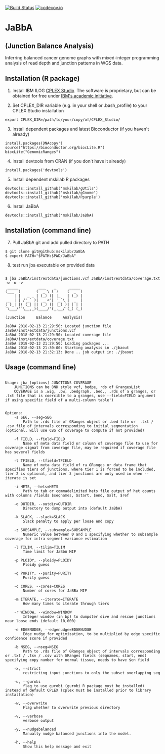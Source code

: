 [![Build Status](https://travis-ci.org/mskilab/JaBbA.svg?branch=master)](https://travis-ci.org/mskilab/JaBbA)
[![codecov.io](https://img.shields.io/codecov/c/github/mskilab/JaBbA.svg)](https://codecov.io/github/mskilab/JaBbA?branch=master)

# JaBbA
## (Junction Balance Analysis)

Inferring balanced cancer genome graphs with mixed-integer programming analysis
of read depth and junction patterns in WGS data. 
 
Installation (R package)
------------
1. Install IBM ILOG
   [CPLEX Studio](https://www.ibm.com/products/ilog-cplex-optimization-studio).
   The software is proprietary, but can be obtained for free under [IBM's academic
   initiative](https://www.ibm.com/products/ilog-cplex-optimization-studio/pricing).

2. Set CPLEX_DIR variable (e.g. in your shell or .bash_profile) to your CPLEX
   Studio installation

```{sh}
export CPLEX_DIR=/path/to/your/copy/of/CPLEX_Studio/
```

3. Install dependent packages and latest Bioconductor (if you haven't already)

```{r}
install.packages(DNAcopy')
source("https://bioconductor.org/biocLite.R")
biocLite("GenomicRanges")
```

4. Install devtools from CRAN (if you don't have it already)

```{r}
install.packages('devtools')
```

5. Install dependent mskilab R packages

```{r}
devtools::install_github('mskilab/gUtils')
devtools::install_github('mskilab/gGnome')
devtools::install_github('mskilab/Ppurple')
```

6. Install JaBbA

```{r}
devtools::install_github('mskilab/JaBbA)
```


Installation (command line)
------------

7. Pull JaBbA git and add pulled directory to PATH

```{bash}
$ git clone git@github:mskilab/JaBbA
$ export PATH="$PATH:$PWD/JaBbA"
```

8. test run jba executable on provided data
```{bash}

$ jba JaBbA/inst/extdata/junctions.vcf JaBbA/inst/extdata/coverage.txt -w -u -v
 _____         ___    _      _____ 
(___  )       (  _`\ ( )    (  _  )
    | |   _ _ | (_) )| |_   | (_) |
 _  | | /'_` )|  _ <'| '_`\ |  _  |
( )_| |( (_| || (_) )| |_) )| | | |
`\___/'`\__,_)(____/'(_,__/'(_) (_)

(Junction     Balance     Analysis)

JaBbA 2018-02-13 21:29:50: Located junction file JaBbA/inst/extdata/junctions.vcf
JaBbA 2018-02-13 21:29:50: Located coverage file JaBbA/inst/extdata/coverage.txt
JaBbA 2018-02-13 21:29:50: Loading packages ...
JaBbA 2018-02-13 21:30:00: Starting analysis in ./jbaout
JaBbA 2018-02-13 21:32:13: Done .. job output in: ./jbaout

```


Usage (command line)
------------


```{bash}

Usage: jba [options] JUNCTIONS COVERAGE
 	JUNCTIONS can be BND style vcf, bedpe, rds of GrangesList
 	COVERAGE is a .wig, .bw, .bedgraph, .bed., .rds of a granges, or .txt file that is coercible to a granges, use --field=FIELD argument if using specific field of a multi-column table')


Options:
	-s SEG, --seg=SEG
		Path to .rds file of GRanges object or .bed file or  .txt / .csv file of intervals corresponding to initial segmentation (optional, will use CBS of coverage to compute if not provided)

	-f FIELD, --field=FIELD
		Name of meta data field or column of coverage file to use for coverage signal from coverage file, may be required if coverage file has several fields

	-t TFIELD, --tfield=TFIELD
		Name of meta data field of ra GRanges or data frame that specifies tiers of junctions, where tier 1 is forced to be included, tier 2 is optional, and tier 3 junctions are only used in when --iterate is set

	-i HETS, --hets=HETS
		Path to tab or commadelimited hets file output of het counts with columns /fields $seqnames, $start, $end, $alt, $ref

	-o OUTDIR, --outdir=OUTDIR
		Directory to dump output into (default JaBbA)

	-k SLACK, --slack=SLACK
		Slack penalty to apply per loose end copy

	-z SUBSAMPLE, --subsample=SUBSAMPLE
		Numeric value between 0 and 1 specifying whether to subsample coverage for intra segment variance estimation

	-l TILIM, --tilim=TILIM
		Time limit for JaBbA MIP

	-p PLOIDY, --ploidy=PLOIDY
		Ploidy guess

	-q PURITY, --purity=PURITY
		Purity guess

	-c CORES, --cores=CORES
		Number of cores for JaBBa MIP

	-m ITERATE, --iterate=ITERATE
		How many times to iterate through tiers

	-r WINDOW, --window=WINDOW
		Integer window (in bp) to dumpster dive and rescue junctions near loose ends (default 10,000)

	-e EDGENUDGE, --edgenudge=EDGENUDGE
		Edge nudge for optimization, to be multiplied by edge specific confidence score if provided

	-b NSEG, --nseg=NSEG
		Path to .rds file of GRanges object of intervals corresponding or .txt / .tsv / .csv with GRanges fields (seqnames, start, end) specifying copy number for normal tissue, needs to have $cn field

	-x, --strict
		restricting input junctions to only the subset overlapping seg

	-u, --gurobi
		flag to use gurobi (gurobi R package must be installed) instead of default CPLEX (cplex must be installed prior to library installation)

	-w, --overwrite
		Flag whether to overwrite previous directory

	-v, --verbose
		verbose output

	-y, --nudgebalanced
		Manually nudge balanced junctions into the model.

	-h, --help
		Show this help message and exit



```
